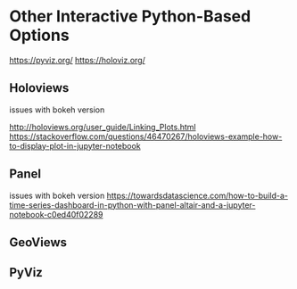# Other Interactive Python-Based Options

https://pyviz.org/
https://holoviz.org/

## Holoviews

issues with bokeh version

http://holoviews.org/user_guide/Linking_Plots.html
https://stackoverflow.com/questions/46470267/holoviews-example-how-to-display-plot-in-jupyter-notebook

## Panel

issues with bokeh version
https://towardsdatascience.com/how-to-build-a-time-series-dashboard-in-python-with-panel-altair-and-a-jupyter-notebook-c0ed40f02289

## GeoViews



## PyViz
